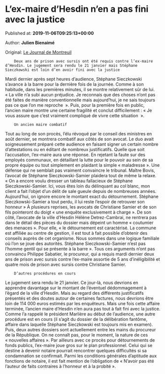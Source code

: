 
# L’ex-maire d’Hesdin n’en a pas fini avec la justice

Published at: **2019-11-06T09:25:13+00:00**

Author: **Julien Bienaimé**

Original: [Le Journal de Montreuil](https://www.lejournaldemontreuil.fr/27333/article/2019-11-06/l-ex-maire-d-hesdin-n-en-pas-fini-avec-la-justice)


        Deux ans de prison avec sursis ont été requis contre l’ex-maire d’Hesdin. Le jugement sera rendu le 21 janvier mais Stéphane Sieczkowski est loin d’en avoir fini avec la justice
      
Mardi dernier après sept heures d’audience, Stéphane Sieczkowski s’avance à la barre pour la dernière fois de la journée. Comme à son habitude, dans les premières minutes, il se montre relativement sûr de lui. « La ville n’a subi aucun préjudice. Je reconnais que des choses n’ont pas été faites de manière conventionnelle mais aujourd’hui, je ne sais toujours pas ce que l’on me reproche  ». Puis, pour la première fois en public, l’ancien maire montre une certaine fragilité et conclut difficilement : « Je vous assure que c’est vraiment compliqué de vivre cette situation  ».

        Un ancien maire combatif
      
Tout au long de son procès, l’élu révoqué par le conseil des ministres en août dernier, se montrera combatif aux côtés de son avocat. Le duo avait soigneusement préparé cette audience en faisant signer un certain nombre d’attestations ou en éditant de nombreux justificatifs.
Quelle que soit l’accusation, l’ex-maire aura une réponse. En rejetant la faute sur des employés communaux, en détaillant la lutte pour le pouvoir au sein de sa propre équipe ou tout simplement en plaidant la simple « maladresse ».
Une défense qui ne semblait pas vraiment convaincre le tribunal. Maître Bovis, l’avocat de Stéphane Sieczkowski-Samier plaidera tout de même la relaxe. « On a encore voulu dresser un tableau fallacieux de Stéphane Sieczkowski-Samier. Ici, vous êtes loin du délinquant au col blanc, mon client a fait l’objet d’un délit de sale gueule depuis de nombreuses années. Aujourd’hui, on ignore encore le montant exact du détournement. Stéphane Sieczkowski-Samier a tout perdu, il lui reste l’espoir de retrouver son honneur »
À plusieurs reprises, les avocats de Christiane Samier et de son fils pointeront du doigt « une enquête exclusivement à charge ». De son côté, l’avocate de la ville d’Hesdin Hélène Detrez-Cambrai, ne rentrera pas dans le détail des pièces du dossier mais dépeint un homme « coutumier des menaces ». Pour elle, « le détournement est caractérisé. La commune est affiliée au centre de gestion, il est tout à fait possible d’obtenir des conseils auprès de cet organisme. Nous sommes dans une logique familiale où l’on se joue des autorités. Stéphane Sieczkowski-Samier n’est pas l’homme gentil qui se présente à la barre ».
Tous ces arguments n’ont pas convaincu Philippe Sabatier, le procureur, qui a requis mardi dernier deux ans de prison avec sursis contre l’ex-maire assortie de 5 ans d’inéligibilité et quatre mois de prison avec sursis contre Christiane Samier.

        D’autres procédures en cours
      
Le jugement sera rendu le 21 janvier. Ce jour-là, nous devrions en apprendre davantage sur le montant de l’éventuel dédommagement à l’égard de la ville d’Hesdin. Mais au regard des différents justificatifs présentés et des doutes autour de certaines factures, nous devrions être loin de 114 000 euros estimés par les enquêteurs. Mais une fois cette affaire terminée, l’ancien maire d’Hesdin n’en aura pas tout à fait fini avec la justice. Comme l’a rappelé le président Marlière au début de l’audience, une autre procédure est en cours (il s’agit du dossier de la délibération fantôme, affaire dans laquelle Stéphane Sieczkowski est toujours mis en examen). Puis, deux autres dossiers sont actuellement entre les mains du procureur de la République. On ne connaît pas, pour le moment, la nature de ces « nouvelles affaires ».
Par ailleurs avec ce procès pour détournements de fonds publics, l’ex-maire joue gros sur le plan professionnel. Celui qui se destine à devenir notaire pourrait rencontrer quelques difficultés si sa condamnation se confirmait. Parmi les conditions générales d’aptitude aux fonctions de notaire, il est fait mention de l’obligation de « N’avoir pas été l’auteur de faits contraires à l’honneur et à la probité ».
